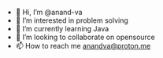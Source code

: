 - 👋 Hi, I’m @anand-va
- 👀 I’m interested in problem solving
- 🌱 I’m currently learning Java
- 💞️ I’m looking to collaborate on opensource
- 📫 How to reach me anandva@proton.me

<!---
anand-va/anand-va is a ✨ special ✨ repository because its `README.md` (this file) appears on your GitHub profile.
You can click the Preview link to take a look at your changes.
--->
